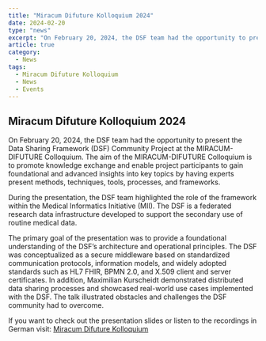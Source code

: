 ```yaml
---
title: "Miracum Difuture Kolloquium 2024"
date: 2024-02-20
type: "news"
excerpt: "On February 20, 2024, the DSF team had the opportunity to present the Data Sharing Framework (DSF) Community Project at the MIRACUM-DIFUTURE Colloquium. The session provided insights into the DSF’s architecture, its role within the Medical Informatics Initiative (MII), and how it supports the secure, standardized, and federated sharing of medical research data. The talk included real-world use cases, demonstrated distributed processes, and addressed challenges faced during implementation."
article: true
category: 
  - News
tags:
  - Miracum Difuture Kolloquium
  - News
  - Events
---
```

## Miracum Difuture Kolloquium 2024

On February 20, 2024, the DSF team had the opportunity to present the Data Sharing Framework (DSF) Community Project at the MIRACUM-DIFUTURE Colloquium. The aim of the MIRACUM-DIFUTURE  Colloquium is to promote knowledge exchange and enable project participants to gain foundational and advanced insights into key topics by having experts present methods, techniques, tools, processes, and frameworks.

During the presentation, the DSF team highlighted the role of the framework within the Medical Informatics Initiative (MII). The DSF is a federated research data infrastructure developed to support the secondary use of routine medical data. 

The primary goal of the presentation was to provide a foundational understanding of the DSF’s architecture and operational principles. The DSF was conceptualized as a secure middleware based on standardized communication protocols, information models, and widely adopted standards such as HL7 FHIR, BPMN 2.0, and X.509 client and server certificates. In addition, Maximilian Kurscheidt demonstrated distributed data sharing processes and showcased real-world use cases implemented with the DSF. The talk illustrated obstacles and challenges the DSF community had to overcome. 

If you want to check out the presentation slides or listen to the recordings in German visit: [Miracum Difuture Kolloquium](https://sites.google.com/master-bids.de/miracum-difuture-kolloquium/archiv/2024/2024-02-20_data-sharing-framework-community?authuser=0)